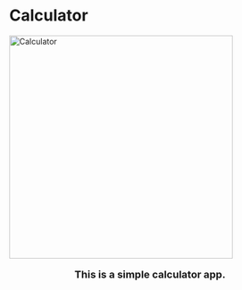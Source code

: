 # Calculator
<img src="https://i.imgur.com/gXszfUp.jpg" alt="Calculator" width="400" height="400">
<div style="text-align:center;">
  <p style="font-size: 18px;"> <b>This is a simple calculator app.</b></p>
</div>

